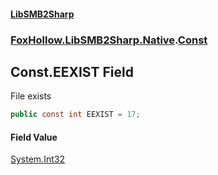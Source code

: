 #### [LibSMB2Sharp](index.md 'index')
### [FoxHollow.LibSMB2Sharp.Native](FoxHollow_LibSMB2Sharp_Native.md 'FoxHollow.LibSMB2Sharp.Native').[Const](FoxHollow_LibSMB2Sharp_Native_Const.md 'FoxHollow.LibSMB2Sharp.Native.Const')
## Const.EEXIST Field
File exists
```csharp
public const int EEXIST = 17;
```
#### Field Value
[System.Int32](https://docs.microsoft.com/en-us/dotnet/api/System.Int32 'System.Int32')
